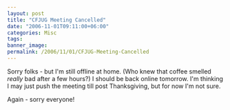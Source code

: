```yaml
---
layout: post
title: "CFJUG Meeting Cancelled"
date: "2006-11-01T09:11:00+06:00"
categories: Misc 
tags: 
banner_image: 
permalink: /2006/11/01/CFJUG-Meeting-Cancelled
---
```


Sorry folks - but I'm still offline at home. (Who knew that coffee smelled <i>really</i> bad after a few hours?) I should be back online tomorrow. I'm thinking I may just push the meeting till post Thanksgiving, but for now I'm not sure. 

Again - sorry everyone!
